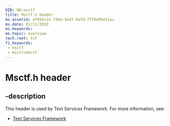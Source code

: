 ```yaml
---
UID: NA:msctf
title: Msctf.h header
ms.assetid: ef92eca1-73be-3e47-bafd-fff6e05e51ac
ms.date: 01/11/2019
ms.keywords: 
ms.topic: overview
tech.root: tsf
f1_keywords:
 - msctf
 - msctf/msctf
---
```


# Msctf.h header


## -description

This header is used by Text Services Framework. For more information, see:

- [Text Services Framework](../_tsf/index.md)

